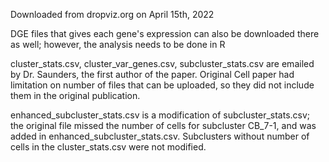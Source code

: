 Downloaded from dropviz.org on April 15th, 2022

DGE files that gives each gene's expression can also be downloaded there as well; however, the analysis needs to be done in R

cluster_stats.csv, cluster_var_genes.csv, subcluster_stats.csv are emailed by Dr. Saunders, the first author of the paper. 
Original Cell paper had limitation on number of files that can be uploaded, so they did not include them in the original 
publication. 

enhanced_subcluster_stats.csv is a modification of subcluster_stats.csv; the original file missed the number of cells for subcluster CB_7-1, and was added in enhanced_subcluster_stats.csv. Subclusters without number of cells in the cluster_stats.csv were not modified. 
